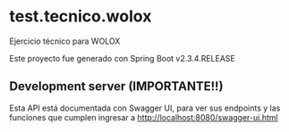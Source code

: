 # test.tecnico.wolox
 Ejercicio técnico para WOLOX
 
 Este proyecto fue generado con Spring Boot v2.3.4.RELEASE
 
## Development server (IMPORTANTE!!)
 
 Esta API está documentada con Swagger UI, para ver sus endpoints y las funciones que cumplen ingresar a [http://localhost:8080/swagger-ui.html](http://localhost:8080/swagger-ui.html)
